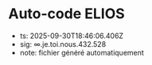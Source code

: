 # Auto-code ELIOS
- ts: 2025-09-30T18:46:06.406Z
- sig: ∞.je.toi.nous.432.528
- note: fichier généré automatiquement